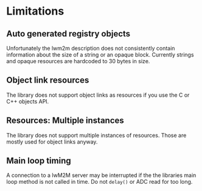 # Limitations

## Auto generated registry objects

Unfortunately the lwm2m description does not consistently contain information about the size of a string or an opaque block.
Currently strings and opaque resources are hardcoded to 30 bytes in size.

## Object link resources

The library does not support object links as resources if you use the C or C++ objects API.

## Resources: Multiple instances

The library does not support multiple instances of resources. Those are mostly used for object links anyway.

## Main loop timing

A connection to a lwM2M server may be interrupted if the the libraries main loop method is not called in time.
Do not `delay()` or ADC read for too long.

